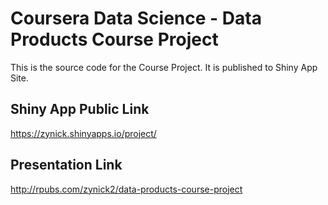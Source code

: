 # Coursera Data Science - Data Products Course Project

This is the source code for the Course Project. It is published to Shiny App Site.

## Shiny App Public Link

https://zynick.shinyapps.io/project/

## Presentation Link

http://rpubs.com/zynick2/data-products-course-project

